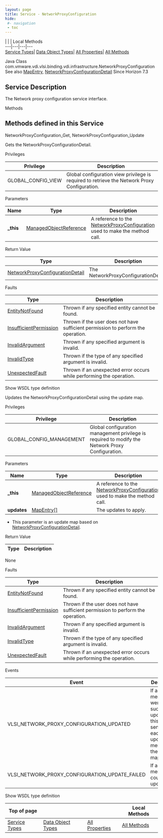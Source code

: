 ```yaml
---
layout: page
title: Service - NetworkProxyConfiguration
hide:
 #- navigation
 - toc
---
```


  
| | | Local Methods  
---|---|---|---  
[Service Types](index-mo_types.md)| [Data Object Types](index-do_types.md)| [All Properties](index-properties.md)| [All Methods](index-methods.md)  
  



Java Class
    com.vmware.vdi.vlsi.binding.vdi.infrastructure.NetworkProxyConfiguration
See also
     [MapEntry](vdi.util.MapEntry.md), [NetworkProxyConfigurationDetail](vdi.infrastructure.NetworkProxyConfiguration.NetworkProxyConfigurationDetail.md)
Since 
    Horizon 7.3

  


## Service Description

The Network proxy configuration service interface. 

Methods

Methods defined in this Service   
---  
NetworkProxyConfiguration_Get, NetworkProxyConfiguration_Update  
  



Gets the NetworkProxyConfigurationDetail. 

Privileges 

Privilege |  Description   
---|---  
GLOBAL_CONFIG_VIEW|  Global configuration view privilege is required to retrieve the Network Proxy Configuration.   
  


Parameters 

Name| Type| Description  
---|---|---  
**_this**| [ManagedObjectReference](vmodl.ManagedObjectReference.md)|  A reference to the [NetworkProxyConfiguration](vdi.infrastructure.NetworkProxyConfiguration.md) used to make the method call.   
  


Return Value 

Type |  Description   
---|---  
[NetworkProxyConfigurationDetail](vdi.infrastructure.NetworkProxyConfiguration.NetworkProxyConfigurationDetail.md)| The NetworkProxyConfigurationDetail.  
  


Faults 

Type |  Description   
---|---  
[EntityNotFound](vdi.fault.EntityNotFound.md)| Thrown if any specified entity cannot be found.  
[InsufficientPermission](vdi.fault.InsufficientPermission.md)| Thrown if the user does not have sufficient permission to perform the operation.  
[InvalidArgument](vdi.fault.InvalidArgument.md)| Thrown if any specified argument is invalid.  
[InvalidType](vdi.fault.InvalidType.md)| Thrown if the type of any specified argument is invalid.  
[UnexpectedFault](vdi.fault.UnexpectedFault.md)| Thrown if an unexpected error occurs while performing the operation.  
  
Show WSDL type definition

  
  
  



Updates the NetworkProxyConfigurationDetail using the update map. 

Privileges 

Privilege |  Description   
---|---  
GLOBAL_CONFIG_MANAGEMENT|  Global configuration management privilege is required to modify the Network Proxy Configuration.   
  


Parameters 

Name| Type| Description  
---|---|---  
**_this**| [ManagedObjectReference](vmodl.ManagedObjectReference.md)|  A reference to the [NetworkProxyConfiguration](vdi.infrastructure.NetworkProxyConfiguration.md) used to make the method call.   
**updates**| [MapEntry[]](vdi.util.MapEntry.md)|  The updates to apply.   


  * This parameter is an update map based on [NetworkProxyConfigurationDetail](vdi.infrastructure.NetworkProxyConfiguration.NetworkProxyConfigurationDetail.md "NetworkProxyConfigurationDetail"). 

  
  


Return Value 

Type |  Description   
---|---  
None  
  


Faults 

Type |  Description   
---|---  
[EntityNotFound](vdi.fault.EntityNotFound.md)| Thrown if any specified entity cannot be found.  
[InsufficientPermission](vdi.fault.InsufficientPermission.md)| Thrown if the user does not have sufficient permission to perform the operation.  
[InvalidArgument](vdi.fault.InvalidArgument.md)| Thrown if any specified argument is invalid.  
[InvalidType](vdi.fault.InvalidType.md)| Thrown if the type of any specified argument is invalid.  
[UnexpectedFault](vdi.fault.UnexpectedFault.md)| Thrown if an unexpected error occurs while performing the operation.  
  


Events 

Event |  Description   
---|---  
VLSI_NETWORK_PROXY_CONFIGURATION_UPDATED|  If all members were successfully updated, this will be sent for each updated member in the update map.   
VLSI_NETWORK_PROXY_CONFIGURATION_UPDATE_FAILED|  If any member could not be updated.   
  
Show WSDL type definition

  
  
  
  
Top of page| | | Local Methods  
---|---|---|---  
[Service Types](index-mo_types.md)| [Data Object Types](index-do_types.md)| [All Properties](index-properties.md)| [All Methods](index-methods.md)  
  
  

